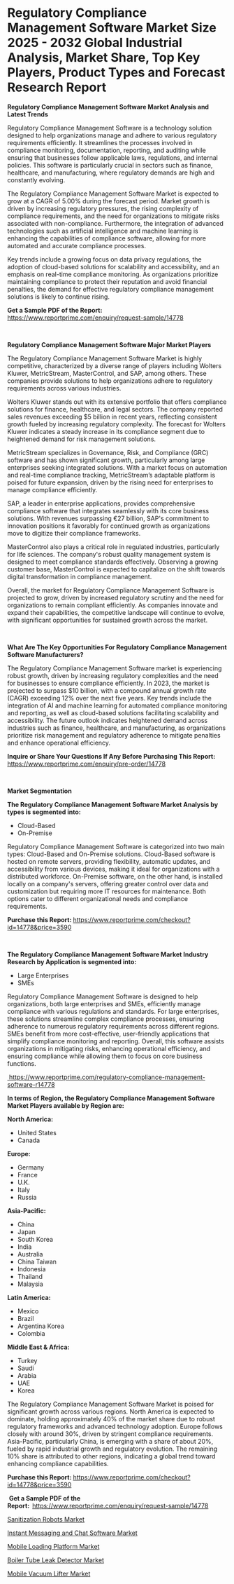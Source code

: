 <p><h1>Regulatory Compliance Management Software Market Size 2025 - 2032 Global Industrial Analysis, Market Share, Top Key Players, Product Types and Forecast Research Report</h1></p><p><strong>Regulatory Compliance Management Software Market Analysis and Latest Trends</strong></p>
<p><p>Regulatory Compliance Management Software is a technology solution designed to help organizations manage and adhere to various regulatory requirements efficiently. It streamlines the processes involved in compliance monitoring, documentation, reporting, and auditing while ensuring that businesses follow applicable laws, regulations, and internal policies. This software is particularly crucial in sectors such as finance, healthcare, and manufacturing, where regulatory demands are high and constantly evolving.</p><p>The Regulatory Compliance Management Software Market is expected to grow at a CAGR of 5.00% during the forecast period. Market growth is driven by increasing regulatory pressures, the rising complexity of compliance requirements, and the need for organizations to mitigate risks associated with non-compliance. Furthermore, the integration of advanced technologies such as artificial intelligence and machine learning is enhancing the capabilities of compliance software, allowing for more automated and accurate compliance processes.</p><p>Key trends include a growing focus on data privacy regulations, the adoption of cloud-based solutions for scalability and accessibility, and an emphasis on real-time compliance monitoring. As organizations prioritize maintaining compliance to protect their reputation and avoid financial penalties, the demand for effective regulatory compliance management solutions is likely to continue rising.</p></p>
<p><strong>Get a Sample PDF of the Report:&nbsp;</strong> <a href="https://www.reportprime.com/enquiry/request-sample/14778?utm_campaign=2752&utm_medium=2&utm_source=Github&utm_content=ia&utm_term=20032025&utm_id=regulatory-compliance-management-software">https://www.reportprime.com/enquiry/request-sample/14778</a></p>
<p>&nbsp;</p>
<p><strong>Regulatory Compliance Management Software Major Market Players</strong></p>
<p><p>The Regulatory Compliance Management Software Market is highly competitive, characterized by a diverse range of players including Wolters Kluwer, MetricStream, MasterControl, and SAP, among others. These companies provide solutions to help organizations adhere to regulatory requirements across various industries.</p><p>Wolters Kluwer stands out with its extensive portfolio that offers compliance solutions for finance, healthcare, and legal sectors. The company reported sales revenues exceeding $5 billion in recent years, reflecting consistent growth fueled by increasing regulatory complexity. The forecast for Wolters Kluwer indicates a steady increase in its compliance segment due to heightened demand for risk management solutions.</p><p>MetricStream specializes in Governance, Risk, and Compliance (GRC) software and has shown significant growth, particularly among large enterprises seeking integrated solutions. With a market focus on automation and real-time compliance tracking, MetricStream’s adaptable platform is poised for future expansion, driven by the rising need for enterprises to manage compliance efficiently.</p><p>SAP, a leader in enterprise applications, provides comprehensive compliance software that integrates seamlessly with its core business solutions. With revenues surpassing €27 billion, SAP's commitment to innovation positions it favorably for continued growth as organizations move to digitize their compliance frameworks.</p><p>MasterControl also plays a critical role in regulated industries, particularly for life sciences. The company's robust quality management system is designed to meet compliance standards effectively. Observing a growing customer base, MasterControl is expected to capitalize on the shift towards digital transformation in compliance management.</p><p>Overall, the market for Regulatory Compliance Management Software is projected to grow, driven by increased regulatory scrutiny and the need for organizations to remain compliant efficiently. As companies innovate and expand their capabilities, the competitive landscape will continue to evolve, with significant opportunities for sustained growth across the market.</p></p>
<p>&nbsp;</p>
<p><strong>What Are The Key Opportunities For Regulatory Compliance Management Software Manufacturers?</strong></p>
<p><p>The Regulatory Compliance Management Software market is experiencing robust growth, driven by increasing regulatory complexities and the need for businesses to ensure compliance efficiently. In 2023, the market is projected to surpass $10 billion, with a compound annual growth rate (CAGR) exceeding 12% over the next five years. Key trends include the integration of AI and machine learning for automated compliance monitoring and reporting, as well as cloud-based solutions facilitating scalability and accessibility. The future outlook indicates heightened demand across industries such as finance, healthcare, and manufacturing, as organizations prioritize risk management and regulatory adherence to mitigate penalties and enhance operational efficiency.</p></p>
<p><strong>Inquire or Share Your Questions If Any Before Purchasing This Report:</strong> <a href="https://www.reportprime.com/enquiry/pre-order/14778?utm_campaign=2752&utm_medium=2&utm_source=Github&utm_content=ia&utm_term=20032025&utm_id=regulatory-compliance-management-software">https://www.reportprime.com/enquiry/pre-order/14778</a></p>
<p>&nbsp;</p>
<p><strong>Market Segmentation</strong></p>
<p><strong>The Regulatory Compliance Management Software Market Analysis by types is segmented into:</strong></p>
<p><ul><li>Cloud-Based</li><li>On-Premise</li></ul></p>
<p><p>Regulatory Compliance Management Software is categorized into two main types: Cloud-Based and On-Premise solutions. Cloud-Based software is hosted on remote servers, providing flexibility, automatic updates, and accessibility from various devices, making it ideal for organizations with a distributed workforce. On-Premise software, on the other hand, is installed locally on a company's servers, offering greater control over data and customization but requiring more IT resources for maintenance. Both options cater to different organizational needs and compliance requirements.</p></p>
<p><strong>Purchase this Report:&nbsp;</strong><a href="https://www.reportprime.com/checkout?id=14778&price=3590&utm_campaign=2752&utm_medium=2&utm_source=Github&utm_content=ia&utm_term=20032025&utm_id=regulatory-compliance-management-software">https://www.reportprime.com/checkout?id=14778&price=3590</a></p>
<p>&nbsp;</p>
<p><strong>The Regulatory Compliance Management Software Market Industry Research by Application is segmented into:</strong></p>
<p><ul><li>Large Enterprises</li><li>SMEs</li></ul></p>
<p><p>Regulatory Compliance Management Software is designed to help organizations, both large enterprises and SMEs, efficiently manage compliance with various regulations and standards. For large enterprises, these solutions streamline complex compliance processes, ensuring adherence to numerous regulatory requirements across different regions. SMEs benefit from more cost-effective, user-friendly applications that simplify compliance monitoring and reporting. Overall, this software assists organizations in mitigating risks, enhancing operational efficiency, and ensuring compliance while allowing them to focus on core business functions.</p></p>
<p><a href="https://www.reportprime.com/regulatory-compliance-management-software-r14778?utm_campaign=2752&utm_medium=2&utm_source=Github&utm_content=ia&utm_term=20032025&utm_id=regulatory-compliance-management-software">&nbsp;https://www.reportprime.com/regulatory-compliance-management-software-r14778</a></p>
<p><strong>In terms of Region, the Regulatory Compliance Management Software Market Players available by Region are:</strong></p>
<p>
    <p> <strong> North America: </strong>
        <ul>
            <li>United States</li>
            <li>Canada</li>
        </ul>
        </p> 
    <p> <strong> Europe: </strong>
        <ul>
            <li>Germany</li>
            <li>France</li>
            <li>U.K.</li>
            <li>Italy</li>
            <li>Russia</li>
        </ul>
        </p> 
    <p> <strong> Asia-Pacific: </strong>
        <ul>
            <li>China</li>
            <li>Japan</li>
            <li>South Korea</li>
            <li>India</li>
            <li>Australia</li>
            <li>China Taiwan</li>
            <li>Indonesia</li>
            <li>Thailand</li>
            <li>Malaysia</li>
        </ul>
        </p> 
    <p> <strong> Latin America: </strong>
        <ul>
            <li>Mexico</li>
            <li>Brazil</li>
            <li>Argentina Korea</li>
            <li>Colombia</li>
        </ul>
        </p> 
    <p> <strong> Middle East & Africa: </strong>
        <ul>
            <li>Turkey</li>
            <li>Saudi</li>
            <li>Arabia</li>
            <li>UAE</li>
            <li>Korea</li>
        </ul>
    </p>
    </p>
<p><p>The Regulatory Compliance Management Software Market is poised for significant growth across various regions. North America is expected to dominate, holding approximately 40% of the market share due to robust regulatory frameworks and advanced technology adoption. Europe follows closely with around 30%, driven by stringent compliance requirements. Asia-Pacific, particularly China, is emerging with a share of about 20%, fueled by rapid industrial growth and regulatory evolution. The remaining 10% share is attributed to other regions, indicating a global trend toward enhancing compliance capabilities.</p></p>
<p><strong>Purchase this Report: </strong><a href="https://www.reportprime.com/checkout?id=14778&price=3590&utm_campaign=2752&utm_medium=2&utm_source=Github&utm_content=ia&utm_term=20032025&utm_id=regulatory-compliance-management-software">https://www.reportprime.com/checkout?id=14778&price=3590</a></p>
<p>&nbsp;<strong>Get a Sample PDF of the Report:&nbsp;&nbsp;</strong><a href="https://www.reportprime.com/enquiry/request-sample/14778?utm_campaign=2752&utm_medium=2&utm_source=Github&utm_content=ia&utm_term=20032025&utm_id=regulatory-compliance-management-software">https://www.reportprime.com/enquiry/request-sample/14778</a></p>
<p><strong></strong></p>
<p><p><a href="https://www.linkedin.com/pulse/comprehensive-sanitization-robots-market-report-2025-2032-4sktf?utm_campaign=2752&utm_medium=2&utm_source=Github&utm_content=ia&utm_term=20032025&utm_id=regulatory-compliance-management-software">Sanitization Robots Market</a></p><p><a href="https://github.com/qetelosooya/Market-Research-Report-List-1/blob/main/instant-messaging-and-chat-software-market.md?utm_campaign=2752&utm_medium=2&utm_source=Github&utm_content=ia&utm_term=20032025&utm_id=regulatory-compliance-management-software">Instant Messaging and Chat Software Market</a></p><p><a href="https://www.linkedin.com/pulse/mobile-loading-platform-market-size-growing-cagr-142-forecast-ttwlf?utm_campaign=2752&utm_medium=2&utm_source=Github&utm_content=ia&utm_term=20032025&utm_id=regulatory-compliance-management-software">Mobile Loading Platform Market</a></p><p><a href="https://www.linkedin.com/pulse/boiler-tube-leak-detector-market-evaluation-trends-size-share-nenjf?utm_campaign=2752&utm_medium=2&utm_source=Github&utm_content=ia&utm_term=20032025&utm_id=regulatory-compliance-management-software">Boiler Tube Leak Detector Market</a></p><p><a href="https://www.linkedin.com/pulse/future-mobile-vacuum-lifter-market-industry-overview-growth-prospects-7xcqf?utm_campaign=2752&utm_medium=2&utm_source=Github&utm_content=ia&utm_term=20032025&utm_id=regulatory-compliance-management-software">Mobile Vacuum Lifter Market</a></p></p>